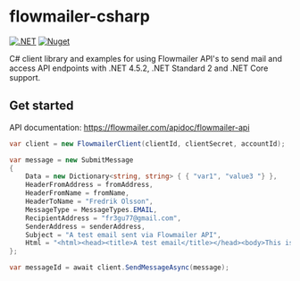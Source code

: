 # flowmailer-csharp

[![.NET](https://github.com/EducateIt/flowmailer-csharp/actions/workflows/dotnet.yml/badge.svg?branch=main)](https://github.com/EducateIt/flowmailer-csharp/actions/workflows/dotnet.yml) [![Nuget](https://img.shields.io/nuget/dt/EducateIt.Flowmailer)](https://www.nuget.org/packages/EducateIt.Flowmailer/)

C# client library and examples for using Flowmailer API's to send mail and access API endpoints with .NET 4.5.2, .NET Standard 2 and .NET Core support.

## Get started

API documentation: https://flowmailer.com/apidoc/flowmailer-api

```C#
var client = new FlowmailerClient(clientId, clientSecret, accountId);

var message = new SubmitMessage
{
    Data = new Dictionary<string, string> { { "var1", "value3 "} },
    HeaderFromAddress = fromAddress,
    HeaderFromName = fromName,
    HeaderToName = "Fredrik Olsson",
    MessageType = MessageTypes.EMAIL,
    RecipientAddress = "fr3gu77@gmail.com",
    SenderAddress = senderAddress,
    Subject = "A test email sent via Flowmailer API",
    Html = "<html><head><title>A test email</title></head><body>This is a test!</body></html>"
};

var messageId = await client.SendMessageAsync(message);
```
